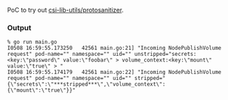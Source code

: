 PoC to try out [csi-lib-utils/protosanitizer](https://github.com/kubernetes-csi/csi-lib-utils/tree/master/protosanitizer). 

### Output

```
% go run main.go
I0508 16:59:55.173250   42561 main.go:21] "Incoming NodePublishVolume request" pod-name="" namespace="" uid="" unstripped="secrets:<key:\"password\" value:\"foobar\" > volume_context:<key:\"mount\" value:\"true\" > "
I0508 16:59:55.174179   42561 main.go:22] "Incoming NodePublishVolume request" pod-name="" namespace="" uid="" stripped="{\"secrets\":\"***stripped***\",\"volume_context\":{\"mount\":\"true\"}}"
```